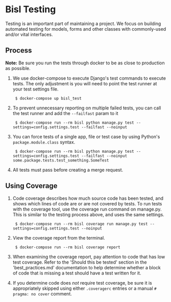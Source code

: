 # Bisl Testing

Testing is an important part of maintaining a project. We focus on building automated testing for models, forms and other classes with commonly-used and/or vital interfaces.

## Process

**Note:** Be sure you run the tests through docker to be as close to production as possible.

1. We use docker-compose to execute Django's test commands to execute tests.  The only adjustment is you will need to point the test runner at your test settings file.

        $ docker-compose up bisl_test

2. To prevent unnecessary reporting on multiple failed tests, you can call the test runner and add the `--failfast` param to it

        $ docker-compose run --rm bisl python manage.py test --settings=config.settings.test --failfast --noinput
        
3. You can force tests of a single app, file or test case by using Python's `package.module.class` syntax.

        $ docker-compose run --rm bisl python manage.py test --settings=config.settings.test --failfast --noinput some.package.tests.test_something.SomeTest

4. All tests must pass before creating a merge request. 

Using Coverage
--------------
1. Code coverage describes how much source code has been tested, and shows which lines of code are or are not covered by tests. To run tests with the coverage tool, use the coverage run command on manage.py. This is similar to the testing process above, and uses the same settings.

        $ docker-compose run --rm bisl coverage run manage.py test --settings=config.settings.test --noinput

2. View the coverage report from the terminal.

        $ docker-compose run --rm bisl coverage report

3. When examining the coverage report, pay attention to code that has low test coverage. Refer to the 'Should this be tested' section in the 'best_practices.md' documentation to help determine whether a block of code that is missing a test should have a test written for it.

4. If you determine code does *not* require test coverage, be sure it is appropriately skipped using either `.coveragerc` entries or a manual `# pragma: no cover` comment. 
